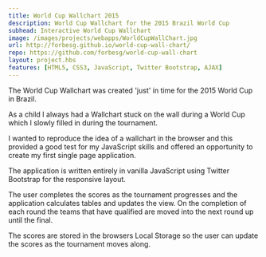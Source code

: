 ```yaml
---
title: World Cup Wallchart 2015
description: World Cup Wallchart for the 2015 Brazil World Cup
subhead: Interactive World Cup Wallchart
image: /images/projects/webapps/WorldCupWallChart.jpg
url: http://forbesg.github.io/world-cup-wall-chart/
repo: https://github.com/forbesg/world-cup-wall-chart
layout: project.hbs
features: [HTML5, CSS3, JavaScript, Twitter Bootstrap, AJAX]
---
```


The World Cup Wallchart was created 'just' in time for the 2015 World Cup in Brazil.

As a child I always had a Wallchart stuck on the wall during a World Cup which I
slowly filled in during the tournament.

I wanted to reproduce the idea of a wallchart in the browser
and this provided a good test for my JavaScript skills and offered an opportunity
to create my first single page application.

The application is written entirely in vanilla JavaScript using Twitter Bootstrap
for the responsive layout.

The user completes the scores as the tournament progresses and the application
calculates tables and updates the view. On the completion of each round the teams
that have qualified are moved into the next round up until the final.

The scores are stored in the browsers Local Storage so the user can update the scores
as the tournament moves along.

